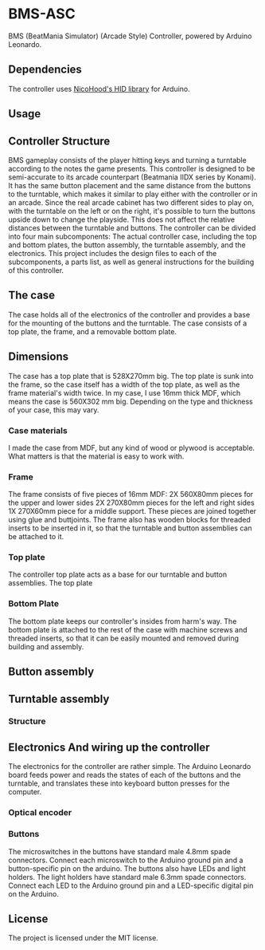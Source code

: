# BMS-ASC
BMS (BeatMania Simulator) (Arcade Style) Controller, powered by Arduino Leonardo.

## Dependencies
The controller uses [NicoHood's HID library](https://github.com/NicoHood/HID) for Arduino.

## Usage


## Controller Structure
BMS gameplay consists of the player hitting keys and turning a turntable according to the notes the game presents. This controller is designed to be semi-accurate to its arcade counterpart (Beatmania IIDX series by Konami). It has the same button placement and the same distance from the buttons to the turntable, which makes it similar to play either with the controller or in an arcade. Since the real arcade cabinet has two different sides to play on, with the turntable on the left or on the right, it's possible to turn the buttons upside down to change the playside. This does not affect the relative distances between the turntable and buttons.
The controller can be divided into four main subcomponents: The actual controller case, including the top and bottom plates, the button assembly, the turntable assembly, and the electronics. This project includes the design files to each of the subcomponents, a parts list, as well as general instructions for the building of this controller.

## The case
The case holds all of the electronics of the controller and provides a base for the mounting of the buttons and the turntable. The case consists of a top plate, the frame, and a removable bottom plate.

## Dimensions
The case has a top plate that is 528X270mm big. The top plate is sunk into the frame, so the case itself has a width of the top plate, as well as the frame material's width twice. In my case, I use 16mm thick MDF, which means the case is 560X302 mm big. Depending on the type and thickness of your case, this may vary. 

### Case materials
I made the case from MDF, but any kind of wood or plywood is acceptable. What matters is that the material is easy to work with.

### Frame
The frame consists of five pieces of 16mm MDF:
2X 560X80mm pieces for the upper and lower sides
2X 270X80mm pieces for the left and right sides
1X 270X60mm piece for a middle support.
These pieces are joined together using glue and buttjoints. The frame also has wooden blocks for threaded inserts to be inserted in it, so that the turntable and button assemblies can be attached to it.

### Top plate
The controller top plate acts as a base for our turntable and button assemblies. The top plate 

### Bottom Plate
The bottom plate keeps our controller's insides from harm's way. The bottom plate is attached to the rest of the case with machine screws and threaded inserts, so that it can be easily mounted and removed during building and assembly.

## Button assembly


## Turntable assembly

### Structure

## Electronics And wiring up the controller
The electronics for the controller are rather simple. The Arduino Leonardo board feeds power and reads the states of each of the buttons and the turntable, and translates these into keyboard button presses for the computer.
### Optical encoder 

### Buttons
The microswitches in the buttons have standard male 4.8mm spade connectors. Connect each microswitch to the Arduino ground pin and a button-specific pin on the arduino.
The buttons also have LEDs and light holders. The light holders have standard male 6.3mm spade connectors. Connect each LED to the Arduino ground pin and a LED-specific digital pin on the Arduino.

## License
The project is licensed under the MIT license.

